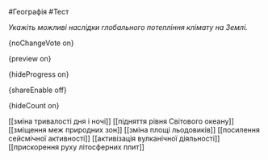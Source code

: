 #Географія #Тест

*Укажіть можливі наслідки глобального потепління клімату на Землі.*

{noChangeVote on}

{preview on}

{hideProgress on}

{shareEnable off}

{hideCount on}

[[зміна тривалості дня і ночі]]
[[підняття рівня Світового океану]]
[[зміщення меж природних зон]]
[[зміна площі льодовиків]]
[[посилення сейсмічної активності]]
[[активізація вулканічної діяльності]]
[[прискорення руху літосферних плит]]
